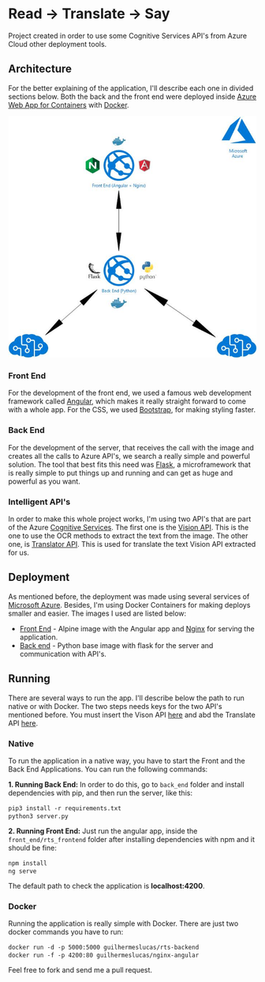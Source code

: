 # Read -> Translate -> Say

Project created in order to use some Cognitive Services API's from Azure Cloud other deployment tools.

## Architecture

For the better explaining of the application, I'll describe each one in divided sections below. Both the back and the front end
were deployed inside [Azure Web App for Containers](https://azure.microsoft.com/en-us/services/app-service/containers/) with [Docker](https://www.docker.com/).

![General Arch](imgs/architechture.jpg)

### Front End

For the development of the front end, we used a famous web development framework called [Angular](https://angular.io/), which
makes it really straight forward to come with a whole app. For the CSS, we used [Bootstrap](https://getbootstrap.com), for making
styling faster.

### Back End

For the development of the server, that receives the call with the image and creates all the calls to Azure API's, we search a really
simple and powerful solution. The tool that best fits this need was [Flask](http://flask.pocoo.org/), a microframework that is really simple
to put things up and running and can get as huge and powerful as you want.

### Intelligent API's

In order to make this whole project works, I'm using two API's that are part of the Azure [Cognitive Services](https://azure.microsoft.com/en-us/services/cognitive-services/).
The first one is the [Vision API](https://azure.microsoft.com/pt-br/services/cognitive-services/computer-vision/#text). This is the one to use the OCR methods to extract the text
from the image. The other one, is [Translator API](https://docs.microsoft.com/en-us/azure/cognitive-services/translator/). This is used for translate the text Vision API extracted for us.

## Deployment

As mentioned before, the deployment was made using several services of [Microsoft Azure](https://azure.microsoft.com/en-us/). Besides, I'm using Docker Containers for making deploys smaller
and easier. The images I used are listed below:

- [Front End](https://hub.docker.com/r/guilhermeslucas/nginx-angular/) - Alpine image with the Angular app and  [Nginx](https://www.nginx.com/) for serving the application.
- [Back end](https://hub.docker.com/r/guilhermeslucas/rts-backend/) - Python base image with flask for the server and communication with API's.

## Running

There are several ways to run the app. I'll describe below the path to run native or with Docker. The two steps needs keys for the two API's mentioned before. You must insert the Vison API
[here](https://github.com/Guilhermeslucas/Azure-AI-API-Experiment/blob/master/back_end/reader.py#L8)
and abd the Translate API [here](https://github.com/Guilhermeslucas/Azure-AI-API-Experiment/blob/master/back_end/reader.py#L34).

### Native

To run the application in a native way, you have to start the Front and the Back End Applications. You can run the following commands:

**1. Running Back End:** In order to do this, go to ```back_end``` folder and install dependencies with pip, and then run the server, like this:

``` shell
pip3 install -r requirements.txt
python3 server.py
```

**2. Running Front End:** Just run the angular app, inside the ```front_end/rts_frontend``` folder after installing dependencies with npm and it should be fine:

``` shell
npm install
ng serve
```

The default path to check the application is **localhost:4200**.

### Docker

Running the application is really simple with Docker. There are just two docker commands you have to run:

``` shell
docker run -d -p 5000:5000 guilhermeslucas/rts-backend
docker run -f -p 4200:80 guilhermeslucas/nginx-angular
```

Feel free to fork and send me a pull request.